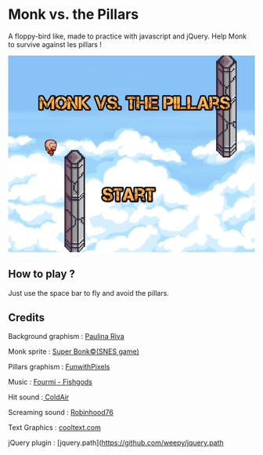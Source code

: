 # Monk vs. the Pillars
A floppy-bird like, made to practice with javascript and jQuery. Help Monk to survive against les pillars !

![monk2Illustr](/pictures/monk2.png)

## How to play ?
Just use the space bar to fly and avoid the pillars.

## Credits
Background graphism : [Paulina Riva](https://opengameart.org/content/sky-background)

Monk sprite : [Super Bonk©(SNES game)](https://www.spriters-resource.com/snes/superbonk/sheet/4244/)

Pillars graphism : [FunwithPixels](https://opengameart.org/content/cracked-pillar)

Music : [Fourmi - Fishgods](https://freemusicarchive.org/music/Fourmi/L_Alunissage_des_Fragilos/)

Hit sound :[ ColdAir](https://freesound.org/people/ColdAir/sounds/175840/)

Screaming sound : [Robinhood76](https://freesound.org/people/Robinhood76/sounds/326064/)

Text Graphics : [cooltext.com](https://cooltext.com/)

jQuery plugin : [jquery.path](https://github.com/weepy/jquery.path
